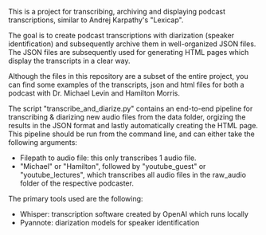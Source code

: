 This is a project for transcribing, archiving and displaying podcast transcriptions, similar to Andrej Karpathy's "Lexicap".

The goal is to create podcast transcriptions with diarization (speaker identification) and subsequently archive them in well-organized JSON files.
The JSON files are subsequently used for generating HTML pages which display the transcripts in a clear way.

Although the files in this repository are a subset of the entire project, you can find some examples of the transcripts, json and html files for both a podcast with Dr. Michael Levin and Hamilton Morris. 

The script "transcribe_and_diarize.py" contains an end-to-end pipeline for transcribing & diarizing new audio files from the data folder,
orgizing the results in the JSON format and lastly automatically creating the HTML page.
This pipeline should be run from the command line, and can either take the following arguments:
- Filepath to audio file: this only transcribes 1 audio file.
- "Michael" or "Hamilton", followed by "youtube_guest" or "youtube_lectures", which transcribes all audio files in the raw_audio folder of the respective podcaster.

The primary tools used are the following:
- Whisper: transcription software created by OpenAI which runs locally
- Pyannote: diarization models for speaker identification
